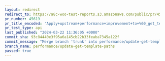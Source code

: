 ```yaml
---
layout: redirect
redirect_to: https://a8c-woo-test-reports.s3.amazonaws.com/public/pr/45619/api/index.html
pr_number: 45619
pr_title_encoded: "Apply+upstream+performance+improvement+to+%60_get_templates_paths%60"
pr_test_type: api
last_published: "2024-03-22 11:36:05 +0000"
commit_sha: 93c84440e3f95a6a145cb22b33feaba7345a122f
commit_message: "Merge branch 'trunk' into performance/update-get-template-paths"
branch_name: performance/update-get-template-paths
passed: true
---
```

